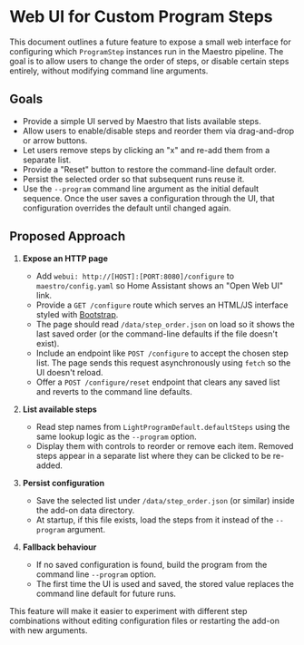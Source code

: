 # Web UI for Custom Program Steps

This document outlines a future feature to expose a small web interface for configuring which `ProgramStep` instances run in the Maestro pipeline. The goal is to allow users to change the order of steps, or disable certain steps entirely, without modifying command line arguments.

## Goals

- Provide a simple UI served by Maestro that lists available steps.
- Allow users to enable/disable steps and reorder them via drag-and-drop or arrow buttons.
- Let users remove steps by clicking an "x" and re-add them from a separate list.
- Provide a "Reset" button to restore the command-line default order.
- Persist the selected order so that subsequent runs reuse it.
- Use the `--program` command line argument as the initial default sequence. Once the user saves a configuration through the UI, that configuration overrides the default until changed again.

## Proposed Approach

1. **Expose an HTTP page**
   - Add `webui: http://[HOST]:[PORT:8080]/configure` to `maestro/config.yaml` so Home Assistant shows an "Open Web UI" link.
   - Provide a `GET /configure` route which serves an HTML/JS interface styled with [Bootstrap](https://getbootstrap.com/).
   - The page should read `/data/step_order.json` on load so it shows the last saved order (or the command-line defaults if the file doesn't exist).
   - Include an endpoint like `POST /configure` to accept the chosen step list. The page sends this request asynchronously using `fetch` so the UI doesn't reload.
   - Offer a `POST /configure/reset` endpoint that clears any saved list and reverts to the command line defaults.

2. **List available steps**
   - Read step names from `LightProgramDefault.defaultSteps` using the same lookup logic as the `--program` option.
   - Display them with controls to reorder or remove each item. Removed steps
     appear in a separate list where they can be clicked to be re-added.

3. **Persist configuration**
   - Save the selected list under `/data/step_order.json` (or similar) inside the add-on data directory.
   - At startup, if this file exists, load the steps from it instead of the `--program` argument.

4. **Fallback behaviour**
   - If no saved configuration is found, build the program from the command line `--program` option.
   - The first time the UI is used and saved, the stored value replaces the command line default for future runs.


This feature will make it easier to experiment with different step combinations without editing configuration files or restarting the add-on with new arguments.

